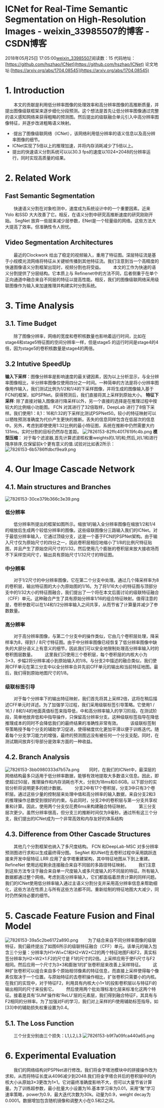 # ICNet for Real-Time Semantic Segmentation on High-Resolution Images - weixin_33985507的博客 - CSDN博客
2018年05月25日 17:05:00[weixin_33985507](https://me.csdn.net/weixin_33985507)阅读数：15
代码地址：[https://github.com/hszhao/ICNet](https://github.com/hszhao/ICNet)
论文地址:[https://arxiv.org/abs/1704.08545](https://arxiv.org/abs/1704.08545)
# 1. Introduction
  本文的贡献是利用低分辨率图像的处理效率和高分辨率图像的高推断质量，并提出图像级联框架来逐步细化分段预测。这个想法是首先让低分辨率图像通过完整的语义感知网络来获得粗略的预测图。然后提出的级联融合单元引入中高分辨率图像特征，并逐步改进粗略语义映射。
- ·提出了图像级联网络（ICNet），该网络利用低分辨率的语义信息以及高分辨率图像的细节。
- ICNet实现了5倍以上的推理加速，并将内存消耗减少了5倍以上。
- 提出的快速语义分割系统可以以30.3 fps的速度以1024×2048的分辨率运行，同时实现高质量的结果。
# 2. Related Work
## Fast Semantic Segmentation
  快速语义分割在对象检测中，速度成为系统设计中的一个重要因素。近来 Yolo 和SSD 大大改善了它。相反，在语义分割中研究高推断速度的研究刚刚开始。 SegNet 放弃一些层来减少层参数，ENet是一个轻量级的网络。这些方法大大提高了效率。但准确性令人担忧。
## Video Segmentation Architectures
  最近的Clockwork 给出了稳定的视频输入，重用了特征图。深层特征流是基于小规模光流网络将特征从关键帧传播到其他特征流。我们注意到当一个高精度的快速图像语义分割框架出现时，视频分割也将受益。
  本文的工作为快速的语义分割提供了分层结构。它本质上与 Refinenet中的方法不同，后者侧重于在单个正向通道中融合来自不同层的特征以提高性能。相反，我们的图像级联网络采用级联图像作为输入来加速推理并构建实时分割系统。
# 3. Time Analysis
## 3.1. Time Budget
  除了图像分辨率，网络的宽度和卷积核数量也影响着运行时间，比如在stage4和stage5特征图的空间分辨率一样，但是stage5 的运行时间是stage4的4倍，因为stage5的卷积核数量是stage4的两倍。
## 3.2 Intutive SpeedUp
**输入下采样**：图像分辨率是影响速度的最关键因素，因为以上分析显示，与全分辨率图像相比，半分辨率图像仅使用四分之一时间。一种简单的方法是将小分辨率图像用作输入，我们测试比例为1/2和1/4的下采样图像，并将生成的图像输入基于FCN的框架，如PSPNet。获得预测后，我们直接将其上采样到原始大小。
**特征下采样**: 除了直接对输入图像进行降采样以外，另一个直接的选择是在推理过程中按较大的比例缩小功能图。 FCN 对其进行了32倍取样，DeepLab 进行了8倍下采样。我们使用1：8,1：16和1:32的下采样比测试PSPNet50。较小的特征映射可以以牺牲预测准确度为代价产生更快的推断。丢失的信息同样包含在低层次的信息中。另外，考虑到即使使用1:32比例的最小特征图，系统在推断中仍然需要大约131ms。实时分割的目标仍然存在差距。
![7826153-82ffc4017619fc4b.png](https://upload-images.jianshu.io/upload_images/7826153-82ffc4017619fc4b.png)
**模型压缩**： 对于每个滤波器,首先计算滤波核权重weights的L1的和;然后,对L1和进行降序排序,仅保留前k个更有意义的值.试验对比如表2所示：
![7826153-6b5786ffdbcf9ea9.png](https://upload-images.jianshu.io/upload_images/7826153-6b5786ffdbcf9ea9.png)
# 4. Our Image Cascade Network
## 4.1. Main structures and Branches
![7826153-30ce379b366c3e39.png](https://upload-images.jianshu.io/upload_images/7826153-30ce379b366c3e39.png)
### 低分辨率
  低分辨率所提出的框架如图所示。缩放1的输入全分辨率图像在缩放1/2和1/4的缩放后生成两个较低分辨率的图像。这些级联图像分三路输入我们的ICNet。对于最低分辨率输入，它通过顶级分支，这是一个基于FCN的PSPNet架构。由于输入尺寸仅为原始尺寸的四分之一，因此卷积层相应地缩小了1/8的比例尺特征贴图，并且产生了原始空间尺寸的1/32。然后使用几个膨胀的卷积层来放大接收场而不下采样空间尺寸，输出具有原始尺寸1/32尺寸的特征图。
### 中分辨率
  对于1/2尺寸的中分辨率图像，它在第二个分支中处理。通过几个降采样率为8的卷积层，输出特征图的大小为原始图的1/16。为了将1/16大小的特征图与顶部分支中的1/32大小的特征图融合，我们提出了一个将在本文后面讨论的级联特征融合（CFF）单元。这种融合产生了具有原始分辨率1/16的组合特征映射。值得注意的是，卷积参数可以在1/4和1/2分辨率输入之间共享，从而节省了计算量并减少了参数数量。
### 高分辨率
  对于高分辨率图像，与第二个分支中的操作类似，它由几个卷积层处理，降采样率为8，得到1 / 8尺寸特征图。由于中分辨率图像已经恢复了低分辨率图像中缺失的大部分语义上有意义的细节，因此我们可以安全地限制处理高分辨率输入时的卷积图层数量。
  这里我们只使用三个卷积层，每个卷积层的内核大小为3×3，步幅2将分辨率减小到原始输入的1/8。与分支2中描述的融合类似，我们使用CFF单元在第三分支中以全分辨率合并先前CFF单元的输出和当前特征地图。最后，我们得到原始地图尺寸的1/8。
### 级联标签引导
  对于每个分辨率下的输出特征映射，我们首先将其上采样2倍，这将在稍后描述CFF单元时详述。为了加强学习过程，我们采用级联标签引导策略。它使用1 / 16,1 / 8和1/4的地面真值标签来指导低，中和高分辨率输入的学习阶段。在测试阶段，简单地放弃低和中指导操作，只保留高分辨率分支。这种级联标签指导在降低推理成本的同时不会降低我们的最终结果的准确性非常有效。
  该级联标签制导策略授予每个分支的辅助学习促进，使得梯度优化更加平滑以便于训练迭代。随着每个分支学习能力的增强，最终的预测图远没有被任何一个分支支配。同时，在测试期间放弃引导部分是效率方面的一种收益。
## 4.2. Branch Analysis
![7826153-3bb0980333d7b57a.png](https://upload-images.jianshu.io/upload_images/7826153-3bb0980333d7b57a.png)
  同时，在我们的ICNet中，最深层的网络结构最多只适用于低分辨率数据，能够有效地提取大多数语义信息。因此，即使超过50层，推理操作和内存消耗也不大，分别为18ms和0.6GB。以下部分的实验分析将说明更多的统计数据。
  分支2中有17个卷积层，分支3中只有3个卷积层。通过这些少量的控制层来处理中值和高分辨率的输入数据，来自分支2和3的推理操作总数受到很好的约束。与此同时，分支2中的卷积层与第一分支共享权重和计算。因此，使用两个分支仅花费6ms来构建融合特征映射。
  第三分支层次更少。虽然分辨率很高，但分支三的推断时间仅为9毫秒。通过所有这三个分支，我们提出的ICNet成为一个非常高效和内存友好的体系结构
## 4.3. Difference from Other Cascade Structures
  其他几个分割框架也纳入了多尺度结构。 FCN 和DeepLab-MSC 对多分辨率预测图进行求和以生成最终得分图。 SegNet 和UNet在去卷积过程中采用跳跃连接来开发中层特征.LRR 应用了金字塔重建架构，其中特征地图从下到上重建。RefineNet 使用远程剩余连接融合来自不同层的多路径特征映射。
  我们注意到这些方法专注于融合来自单一尺度输入或多尺度输入的不同层的特征。所有输入数据都通过整个网络。考虑到高分辨率输入，它们都面临着昂贵计算的同样问题。我们的ICNet使用低分辨率输入通过主语义分割分支并采用高分辨率信息来帮助细化，这些方法在性质上与所有这些方法都不同。重新绘制的特征地图大大减少，同时仍然保持必要的细节。
# 5. Cascade Feature Fusion and Final Model
![7826153-39a5c2be6172a890.png](https://upload-images.jianshu.io/upload_images/7826153-39a5c2be6172a890.png)
  为了结合来自不同分辨率图像的级联特征，我们最终提出了如图6所示的级联特征融合（CFF）单元。该单元的输入包含三个分量：分辨率为H1×Wi×C1和H2×W2×C2的两个特征地图Fi和F2，真实标签分辨率为H2×W2×1.F2的尺寸是 F1的尺寸的2倍。上采样应用于使Fi尺寸与F2相同。然后应用一个尺寸为3×3和膨胀1的扩张卷积层来改善上采样特征。
  这种扩张卷积可以组合来自多个原始相邻像素的特征信息，而直接上采样使得每个像素仅取决于一个位置。与原始特征的去卷积操作相比，扩张卷积只需要小的内核。在我们的实现中，对于特征F2，利用具有内核大小1×1的投影卷积层以与特征Fi的输出相同的尺寸来投影它。
  然后使用两个批处理标准化层来标准化这两个特征。接着是具有'SUM'操作和'ReLU'层的元素层，我们得到融合特征F，其具有与F2相同的分辨率。为了加强对Fi的学习，我们对上采样的Fi使用辅助标签指导。如[33]中的辅助损失权重设置为0.4。
## 5.1. The Loss Function
  三个分支分别由三个损失：L1,L2,L3
![7826153-b9f7a09fca440a65.png](https://upload-images.jianshu.io/upload_images/7826153-b9f7a09fca440a65.png)
# 6. Experimental Evaluation
  我们的网络结构对PSPNet进行修改。我们将金字塔池模块中的拼接操作改为求和，从而将特征长度从4096减少到2048.我们将金字塔合并后的卷积层中的内核大小从原始3×3更改为1×1。它对最终准确度影响不大，但可以大量节省计算量。为了训练超参数，最小批量大小设置为16.基本学习率为0.01，采用“聚”学习速率策略，power为0.9，最大迭代次数为30k。动量为0.9，weight decay为0.0001。数据增加包含随机镜像和调整大小在0.5和2之间。
